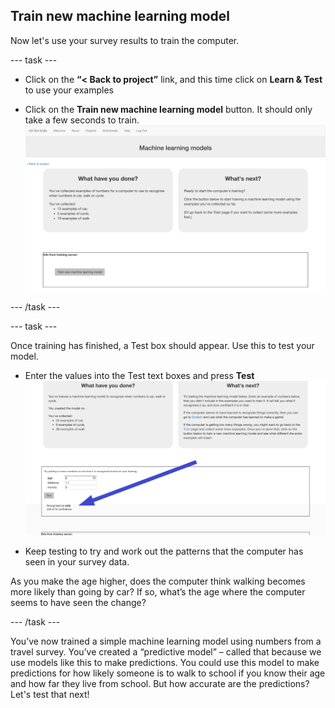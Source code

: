 ## Train new machine learning model
Now let's use your survey results to train the computer.

--- task ---

+ Click on the **“< Back to project”** link, and this time click on **Learn & Test** to use your examples

+ Click on the **Train new machine learning model** button. It should only take a few seconds to train. 
![Train new machine learning model button](images/train-model.png)

--- /task ---

--- task ---

Once training has finished, a Test box should appear. Use this to test your model.
+ Enter the values into the Test text boxes and press **Test**
![Prediction, walk, being made after analysing values 9, 1.1 and 0](images/test-annotated.png)

+ Keep testing to try and work out the patterns that the computer has seen in your survey data.

As you make the age higher, does the computer think walking becomes more likely than going by car? If so, what’s the age where the computer seems to have seen the change?

--- /task ---

You’ve now trained a simple machine learning model using numbers from a travel survey.
You’ve created a “predictive model” – called that because we use models like this to make predictions.
You could use this model to make predictions for how likely someone is to walk to school if you know their age and how far they live from school.
But how accurate are the predictions? Let's test that next!